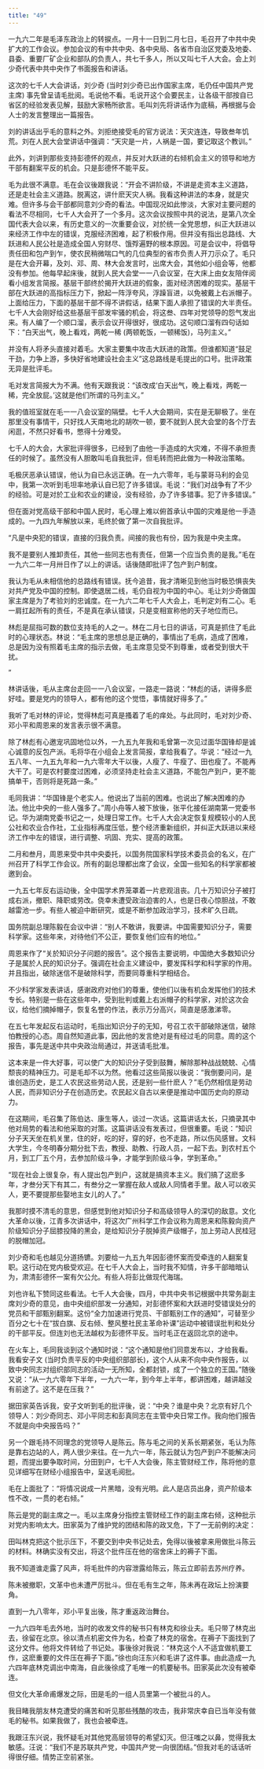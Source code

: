 ```yaml
---
title: "49"
---
```


一九六二年是毛泽东政治上的转捩点。一月十一日到二月七日，毛召开了中共中央扩大的工作会议。参加会议的有中共中央、各中央局、各省市自治区党委及地委、县委、重要厂矿企业和部队的负责人，共七千多人，所以又叫七千人大会。会上刘少奇代表中共中央作了书面报告和讲话。

这次的七千人大会讲话，刘少奇 (当时刘少奇已出作国家主席，毛仍任中国共产党主席) 事先曾呈请毛批阅。毛说他不看。毛说开这个会要民主，让各级干部按自已省区的经验发表见解，鼓励大家畅所欲言。毛叫刘先将讲话作为底稿，再根据与会人士的发言整理出一篇报告。

刘的讲话出乎毛的意料之外。刘拒绝接受毛的官方说法：天灾连连，导致叁年饥荒。刘在人民大会堂讲话中强调：“天灾是一片，人祸是一国，要记取这个教训。”

此外，刘讲到那些支持彭德怀的观点，并反对大跃进的右倾机会主义的领导和地方干部有翻案平反的机会。只是彭德怀不能平反。

毛为此很不满意。毛在会议後跟我说：“开会不讲阶级，不讲是走资本主义道路，还是走社会主义道路。脱离这，讲什麽天灾人祸。我看这种讲法的本身，就是灾难。但许多与会干部都同意刘少奇的看法。中国现况如此惨淡，大家对主要问题的看法不尽相同，七千人大会开了一个多月。这次会议按照中共的说法，是第八次全国代表大会以来，有历史意义的一次重要会议，对於统一全党思想，纠正大跃进以来经济工作中左的错误，克服经济困难，起了积极作用。但并没有指出总路线、大跃进和人民公社是造成全国人穷财尽、饿殍遍野的根本原因。可是会议中，将倡导责任田和包产到乍，使农民稍微喘口气的几位典型的省市负责人开刀示众了。毛只是在大会开幕，及刘、邓、周、林大会发言时，出席大会，其他如小组会等，他都没有参加。他每早起床後，就到人民大会堂一一八会议室，在大床上由女友陪伴阅看小组发言简报。基层干部终於揭开大跃进的假象，面对经济困难的现实。基层干部在大跃进的高指标压力下，掀起一阵浮夸风，浮躁盲进，以免被戴上右派帽子。上面给压力，下面的基层干部不得不讲假话，结果下面人承担了错误的大半责任。七千人大会刚好给这些基层干部发牢骚的机会，将这叁、四年对党领导的怨气发出来。有人编了一个顺口溜，表示会议开得很好，很成功。这句顺口溜有四句话如下：“白天出气，晚上看戏，两乾一稀 (两顿乾饭，一顿稀饭)，马列主义。”

并没有人将矛头直接对着毛。大家主要集中攻击大跃进的政策。但谁都知道“鼓足干劲，力争上游，多快好省地建设社会主义”这总路线是毛提出的口号。批评政策无异是批评毛。

毛对发言简报大为不满。他有天跟我说：“该改成‘白天出气，晚上看戏，两乾一稀，完全放屁。’这就是他们所谓的马列主义。”

我的值班室就在毛一一八会议室的隔壁。七千人大会期间，实在是无聊极了。坐在那里没有事情干，只好找人天南地北的胡吹一顿，要不就到人民大会堂的各个厅去闲逛，不然只好看书，憋得十分难受。

七千人的大会，大家批评得很多，已经到了由他一手造成的大灾难，不得不承担责任的时候了。虽然没有人胆敢叫毛自我批评，但毛转而把此做为一种政治策略。

毛极厌恶承认错误，他认为自已永远正确。在一九六零年，毛与蒙哥马利的会见中，我第一次听到毛坦率地承认自已犯了许多错误。毛说：“我们对战争有了不少的经验。可是对於工业和农业的建设，没有经验，办了许多错事。犯了许多错误。”

但在面对党高级干部和中国人民时，毛心理上难以俯首承认中国的灾难是他一手造成的。一九四九年解放以来，毛终於做了第一次自我批评。

“凡是中央犯的错误，直接的归我负责。间接的我也有份，因为我是中央主席。

我不是要别人推卸责任，其他一些同志也有责任，但第一个应当负责的是我。”毛在一九六二年一月卅日作了以上的讲话。话後随即批评了包产到户制度。

我认为毛从未相信他的总路线有错误。抚今追昔，我才清晰见到他当时极恐惧丧失对共产党及中国的控制。即使退居二线，毛仍自视为中国的中心。毛让刘少奇做国家主席是为了考验刘的忠诚度。在一九六二年七千人大会上，毛判定刘有二心。毛一肩扛起所有的责任，不是真在承认错误，只是变相宣称他的天子地位而已。

林彪是屈指可数的数位支持毛的人之一。林在二月七日的讲话，可真是抓住了毛此时的心理状态。林说：“毛主席的思想总是正确的，事情出了毛病，造成了困难，总是因为没有照着毛主席的指示去做，毛主席意见受不到尊重，或者受到很大干扰。

”

林讲话後，毛从主席台走回一一八会议室，一路走一路说：“林彪的话，讲得多麽好哇。要是党内的领导人，都有他的这个觉悟，事情就好得多了。”

我听了毛对林的评论，觉得林彪可真是搔着了毛的痒处。与此同时，毛对刘少奇、邓小平和周恩来的发言表示很不满意。

除了林彪有心邀宠巩固地位以外，一九五九年我和毛曾第一次见过面华国锋却是诚心诚意的反包产派。毛将华在小组会上发言简报，拿给我看了。华说：“经过一九五八年、一九五九年和一九六零年大干以後，人瘦了、牛瘦了、田也瘦了。不能再大干了。可是农村要度过困难，必须坚持走社会主义道路，不能包产到户，更不能搞单干，否则将是死路一条。”

毛同我讲：“华国锋是个老实人。他说出了当前的困难。也说出了解决困难的办法。他比中央的一些人强多了。”周小舟等人被下放後，张平化接任湖南第一党委书记。华为湖南党委书记之一，处理日常工作。七千人大会决定恢复规模较小的人民公社和农业合作社，工业指标再度压低，整个经济重新组织，并纠正大跃进以来经济工作中左的错误，进行调整、巩固、充实、提高的政策。

二月和叁月，周恩来受中共中央委托，以国务院国家科学技术委员会的名义，在广州召开了科学工作会议。所有的副总理都出席了会议，全国一些知名的科学家都被邀到会。

一九五七年反右运动後，全中国学术界笼罩着一片悲观沮丧。几十万知识分子被打成右派，撤职、降职或劳改。侥幸未遭受政治迫害的人，也是日夜心惊胆战，不敢越雷池一步。有些人被迫中断研究，或是不断参加政治学习，技术旷久日疏。

国务院副总理陈毅在会议中讲：“别人不敢讲，我要讲。中国需要知识分子，需要科学家。这些年来，对待他们不公正，要恢复他们应有的地位。”

周恩来作了“关於知识分子问题的报告”。这个报告主要说明，中国绝大多数知识分子是属於人民的知识分子。强调在社会主义建设中，要发挥科学和科学家的作用。并且指出，破除迷信不是破除科学，而要同尊重科学相结合。

不少科学家发表讲话，感谢政府对他们的尊重，使他们以後有机会发挥他们的技术专长。特别是一些在这些年中，受到批判或戴上右派帽子的科学家，对於这次会议，给他们摘掉帽子，恢复名誉的作法，表示万分高兴，简直是感激涕零。

在五七年发起反右运动时，毛指出知识分子的无知，号召工农干部破除迷信，破除怕教授的心态。周自然知道此事，因此他的发言绝对是有经过毛的同意。周的这个报告，事先是送中共中央政治局通过，并送请毛批准。

这本来是一件大好事，可以使广大的知识分子受到鼓舞，解除那种战战兢兢、心情颓丧的精神压力。可是毛却不以为然。他看过这些简报以後说：“我倒要问问，是谁创造历史，是工人农民这些劳动人民，还是别一些什麽人？”毛仍然相信是劳动人民，而非知识分子在创造历史。农民起义自古以来便是推动中国历史向的原动力。

在这期间，毛召集了陈伯达、康生等人，谈过一次话。这篇讲话太长，只摘录其中他对局势的看法和他采取的对策。这篇讲话没有发表过，但很重要。毛说：“知识分子天天坐在机关里，住的好，吃的好，穿的好，也不走路，所以伤风感冒。文科大学生，今冬明春分期分批下去，教授、助教、行政人员，一起下去。到农村五个月，到工厂五个月，去参加阶级斗争，才能学到阶级斗争，学到革命。”

“现在社会上很复杂，有人提出包产到户，这就是搞资本主义。我们搞了这麽多年，才叁分天下有其二，有叁分之一掌握在敌人或敌人同情者手里。敌人可以收买人，更不要提那些娶地主女儿的人了。”

我那时摸不清毛的意思，但感觉到他对知识分子和高级领导人的深切的敌意。文化大革命以後，江青多次讲话中，将这次广州科学工作会议称为周恩来和陈毅向资产阶级知识分子屈膝投降的黑会，是给知识分子脱掉资产级帽子，加上劳动人民桂冠的脱帽加冠。

刘少奇和毛也越见分道扬镳。刘要给一九五九年因彭德怀案而受牵连的人翻案复职。这行动在党内极受欢迎。在七千人大会上，当时我不知情，许多干部暗暗认为，肃清彭德怀一案有欠公允。有些人将彭比做现代海瑞。

刘也许私下赞同这些看法。七千人大会後，四月，中共中央书记根据中共常务副主席刘少奇的意见，由中央组织部发一分通知，对彭德怀案和大跃进时受错误处分的党员和干部甄别翻案。这份“全力加速进行党员、干部甄别工作的通知”，可替至少百分之七十在“拔白旗、反右倾、整风整社民主革命补课”运动中被错误批判和处分的干部平反。但连刘也无法越权为彭德怀平反。当时毛正在返回北京的途中。

在火车上，毛同我谈到这个通知时说：“这个通知是他们同意发布以，才给我看。我看安子文 (当时负责平反的中央组织部部长)，这个人从来不向中央作报告，以致中央同志对组织部同志的活动一无所知，全都封锁，成了一个独立的王国。”随後又说：“从一九六零年下半年，一九六一年，到今年上半年，都讲困难，越讲越没有前途了。这不是在压我？”

据田家英告诉我，安子文听到毛的批评後，说：“中央？谁是中央？北京有好几个领导人：刘少奇同志、邓小平同志和彭真同志在主管中央日常工作。我向他们报告不就是向中央报告吗？”

另一个跟毛持不同理念的党领导人是陈云。陈与毛之间的关系长期紧张，毛认为陈是靠右边站的人，两人很少来往。在一九六一年，陈云就认为包产到户不能解决问题，而提出要争取时间，分田到户，七千人大会後，陈主管财经工作，陈将他的意见详细写在财经小组报告中，呈送毛阅批。

毛在上面批了：“将情况说成一片黑暗，没有光明。此人是店员出身，资产阶级本性不改，一贯的老右倾。”

陈云是党的副主席之一。毛以主席身分指控主管财经工作的副主席右倾，这种批示对党内影响太大。田家英为了维护党的团结和陈的政叉危，下了一无前例的决定：

田叫林克把这个批示压下，不要交到中央书记处去，免得以後被拿来用做批斗陈云的材料。林确实没有交出，将这个批件压在他的宿舍床上的褥子下面。

我不知道谁走露了风声，将毛批件的内容泄露给陈云，陈云立即前去苏州疗养。

陈未被撤职，文革中也未遭严厉批斗。但在毛有生之年，陈未再在政坛上扮演要角。

直到一九八零年，邓小平复出後，陈才重返政治舞台。

一九六四年毛去外地，当时的收发文件的秘书只有林克和徐业夫。毛只带了林克出去，徐留在北京。徐以清点机密文件为名，检查了林克的宿舍。在褥子下面找到了这分文件。他将文件转给了书记处。事後徐对我说：“林克这个人不适宜做机要工作，这麽重要的文件压在褥子下面。”徐也向汪东兴和毛讲了这件事。由此造成一九六四年底林克调出中南海，自此後徐成了毛唯一的机要秘书。田家英此次没有被牵连。

但文化大革命甫爆发之际，田是毛的一组人员里第一个被批斗的人。

我目睹我朋友林克遭受的痛苦和听见那些残酷的攻击，我非常庆幸自已当年没有做毛的秘书。如果我做了，我也会被牵连。

我跟汪东兴说，我怀疑毛对其他党高层领导的希望幻灭。但汪嗤之以鼻，觉得我太敏感。汪说：“我们不是苏联共产党，中国共产党一向很团结。”但我对毛的话话听得很仔细。情势正空前紧张。
